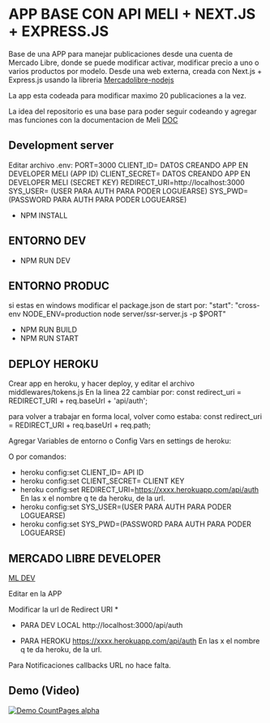 # APP BASE CON API MELI + NEXT.JS + EXPRESS.JS

Base de una APP para manejar publicaciones desde una cuenta de Mercado Libre, donde se puede modificar activar, modificar precio a uno o varios productos por modelo.
Desde una web externa, creada con Next.js + Express.js usando la libreria [Mercadolibre-nodejs](https://github.com/pentagramacs/mercadolibre-nodejs) 

La app esta codeada para modificar maximo 20 publicaciones a la vez.

La idea del repositorio es una base para poder seguir codeando y agregar mas funciones con la documentacion de Meli [DOC](https://developers.mercadolibre.com.ar/es_ar/nodejs-es)

## Development server

Editar archivo .env:
PORT=3000
CLIENT_ID= DATOS CREANDO APP EN DEVELOPER MELI (APP ID)
CLIENT_SECRET= DATOS CREANDO APP EN DEVELOPER MELI (SECRET KEY)
REDIRECT_URI=http://localhost:3000
SYS_USER= (USER PARA AUTH PARA PODER LOGUEARSE)
SYS_PWD= (PASSWORD PARA AUTH PARA PODER LOGUEARSE)


- NPM INSTALL

## ENTORNO DEV
- NPM RUN DEV

## ENTORNO PRODUC
si estas en windows modificar el package.json de start por:
		"start": "cross-env NODE_ENV=production node server/ssr-server.js -p $PORT"

- NPM RUN BUILD
- NPM RUN START

## DEPLOY HEROKU

Crear app en heroku, y hacer deploy, y editar el archivo middlewares/tokens.js
En la linea 22 cambiar por:
const redirect_uri = REDIRECT_URI + req.baseUrl + 'api/auth';

para volver a trabajar en forma local, volver como estaba:
const redirect_uri = REDIRECT_URI + req.baseUrl + req.path;

Agregar Variables de entorno o Config Vars en settings de heroku:

O por comandos:
- heroku config:set CLIENT_ID= API ID
- heroku config:set CLIENT_SECRET= CLIENT KEY
- heroku config:set REDIRECT_URI=https://xxxx.herokuapp.com/api/auth
En las x el nombre q te da heroku, de la url.
- heroku config:set SYS_USER=(USER PARA AUTH PARA PODER LOGUEARSE)
- heroku config:set SYS_PWD=(PASSWORD PARA AUTH PARA PODER LOGUEARSE)

## MERCADO LIBRE DEVELOPER
[ML DEV](https://developers.mercadolibre.com.ar/)

Editar en la APP 

Modificar la url de Redirect URI *
- PARA DEV LOCAL
http://localhost:3000/api/auth

- PARA HEROKU
https://xxxx.herokuapp.com/api/auth
En las x el nombre q te da heroku, de la url.

Para Notificaciones callbacks URL no hace falta.

## Demo (Video)
[![Demo CountPages alpha](https://j.gifs.com/0YpqyX.gif)](https://www.youtube.com/watch?v=-MdFxTf0IIk)